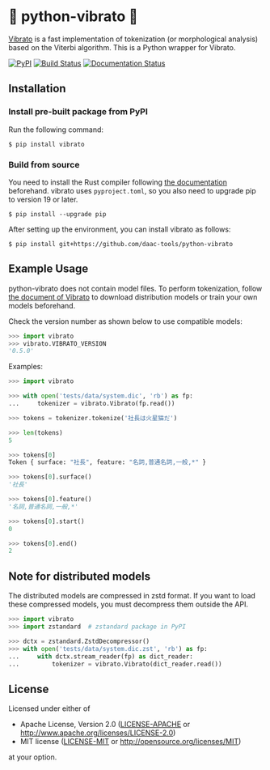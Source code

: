 # 🐍 python-vibrato 🎤

[Vibrato](https://github.com/daac-tools/vibrato) is a fast implementation of tokenization (or morphological analysis) based on the Viterbi algorithm.
This is a Python wrapper for Vibrato.

[![PyPI](https://img.shields.io/pypi/v/vibrato)](https://pypi.org/project/vibrato/)
[![Build Status](https://github.com/daac-tools/python-vibrato/actions/workflows/CI.yml/badge.svg)](https://github.com/daac-tools/python-vibrato/actions)
[![Documentation Status](https://readthedocs.org/projects/python-vibrato/badge/?version=latest)](https://python-vibrato.readthedocs.io/en/latest/?badge=latest)

## Installation

### Install pre-built package from PyPI

Run the following command:

```
$ pip install vibrato
```

### Build from source

You need to install the Rust compiler following [the documentation](https://www.rust-lang.org/tools/install) beforehand.
vibrato uses `pyproject.toml`, so you also need to upgrade pip to version 19 or later.

```
$ pip install --upgrade pip
```

After setting up the environment, you can install vibrato as follows:

```
$ pip install git+https://github.com/daac-tools/python-vibrato
```

## Example Usage

python-vibrato does not contain model files.
To perform tokenization, follow [the document of Vibrato](https://github.com/daac-tools/vibrato) to download distribution models or train your own models beforehand.

Check the version number as shown below to use compatible models:

```python
>>> import vibrato
>>> vibrato.VIBRATO_VERSION
'0.5.0'

```

Examples:

```python
>>> import vibrato

>>> with open('tests/data/system.dic', 'rb') as fp:
...     tokenizer = vibrato.Vibrato(fp.read())

>>> tokens = tokenizer.tokenize('社長は火星猫だ')

>>> len(tokens)
5

>>> tokens[0]
Token { surface: "社長", feature: "名詞,普通名詞,一般,*" }

>>> tokens[0].surface()
'社長'

>>> tokens[0].feature()
'名詞,普通名詞,一般,*'

>>> tokens[0].start()
0

>>> tokens[0].end()
2

```

## Note for distributed models

The distributed models are compressed in zstd format. If you want to load these compressed models,
you must decompress them outside the API.

```python
>>> import vibrato
>>> import zstandard  # zstandard package in PyPI

>>> dctx = zstandard.ZstdDecompressor()
>>> with open('tests/data/system.dic.zst', 'rb') as fp:
...     with dctx.stream_reader(fp) as dict_reader:
...         tokenizer = vibrato.Vibrato(dict_reader.read())

```

## License

Licensed under either of

 * Apache License, Version 2.0
   ([LICENSE-APACHE](LICENSE-APACHE) or http://www.apache.org/licenses/LICENSE-2.0)
 * MIT license
   ([LICENSE-MIT](LICENSE-MIT) or http://opensource.org/licenses/MIT)

at your option.
